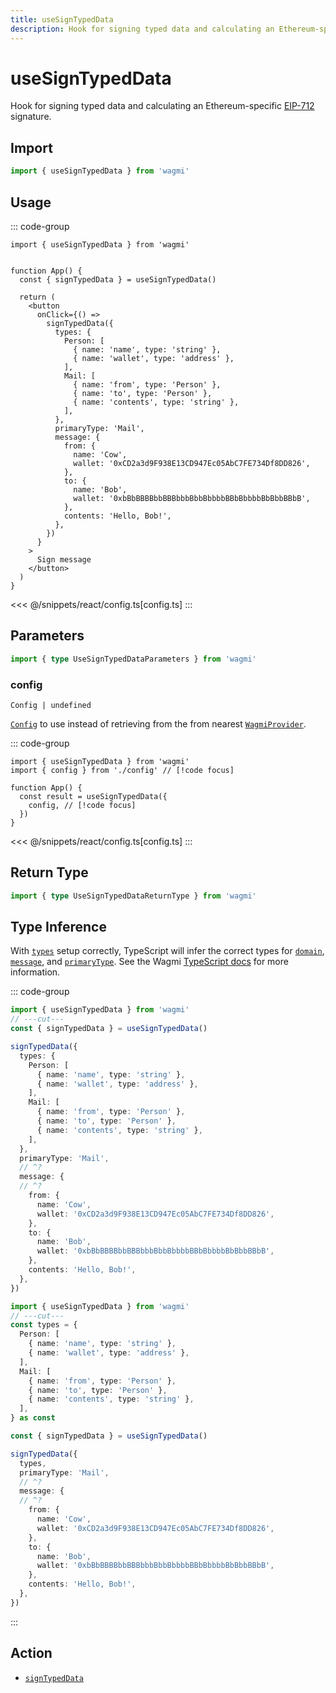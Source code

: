 ```yaml
---
title: useSignTypedData
description: Hook for signing typed data and calculating an Ethereum-specific EIP-712 signature.
---
```


<script setup>
const packageName = 'wagmi'
const actionName = 'signTypedData'
const typeName = 'SignTypedData'
const mutate = 'signTypedData'
const TData = 'SignTypedDataData'
const TError = 'SignTypedDataErrorType'
const TVariables = 'SignTypedDataVariables'
</script>

# useSignTypedData

Hook for signing typed data and calculating an Ethereum-specific [EIP-712](https://eips.ethereum.org/EIPS/eip-712) signature.

## Import

```ts
import { useSignTypedData } from 'wagmi'
```

## Usage

::: code-group
```tsx [index.tsx]
import { useSignTypedData } from 'wagmi'


function App() {
  const { signTypedData } = useSignTypedData()

  return (
    <button
      onClick={() =>
        signTypedData({
          types: {
            Person: [
              { name: 'name', type: 'string' },
              { name: 'wallet', type: 'address' },
            ],
            Mail: [
              { name: 'from', type: 'Person' },
              { name: 'to', type: 'Person' },
              { name: 'contents', type: 'string' },
            ],
          },
          primaryType: 'Mail',
          message: {
            from: {
              name: 'Cow',
              wallet: '0xCD2a3d9F938E13CD947Ec05AbC7FE734Df8DD826',
            },
            to: {
              name: 'Bob',
              wallet: '0xbBbBBBBbbBBBbbbBbbBbbbbBBbBbbbbBbBbbBBbB',
            },
            contents: 'Hello, Bob!',
          },
        })
      }
    >
      Sign message
    </button>
  )
}
```
<<< @/snippets/react/config.ts[config.ts]
:::

## Parameters

```ts
import { type UseSignTypedDataParameters } from 'wagmi'
```

### config

`Config | undefined`

[`Config`](/react/api/createConfig#config) to use instead of retrieving from the from nearest [`WagmiProvider`](/react/api/WagmiProvider).

::: code-group
```tsx [index.tsx]
import { useSignTypedData } from 'wagmi'
import { config } from './config' // [!code focus]

function App() {
  const result = useSignTypedData({
    config, // [!code focus]
  })
}
```
<<< @/snippets/react/config.ts[config.ts]
:::

<!--@include: @shared/mutation-options.md-->

## Return Type

```ts
import { type UseSignTypedDataReturnType } from 'wagmi'
```

<!--@include: @shared/mutation-result.md-->

## Type Inference

With [`types`](/core/api/actions/signTypedData#types) setup correctly, TypeScript will infer the correct types for [`domain`](/core/api/actions/signTypedData#domain), [`message`](/core/api/actions/signTypedData#message), and [`primaryType`](/core/api/actions/signTypedData#primarytype). See the Wagmi [TypeScript docs](/react/typescript) for more information.

::: code-group
```ts twoslash [Inline]
import { useSignTypedData } from 'wagmi'
// ---cut---
const { signTypedData } = useSignTypedData()

signTypedData({
  types: {
    Person: [
      { name: 'name', type: 'string' },
      { name: 'wallet', type: 'address' },
    ],
    Mail: [
      { name: 'from', type: 'Person' },
      { name: 'to', type: 'Person' },
      { name: 'contents', type: 'string' },
    ],
  },
  primaryType: 'Mail',
  // ^?
  message: {
  // ^?
    from: {
      name: 'Cow',
      wallet: '0xCD2a3d9F938E13CD947Ec05AbC7FE734Df8DD826',
    },
    to: {
      name: 'Bob',
      wallet: '0xbBbBBBBbbBBBbbbBbbBbbbbBBbBbbbbBbBbbBBbB',
    },
    contents: 'Hello, Bob!',
  },
})
```
```ts twoslash [Const-Asserted]
import { useSignTypedData } from 'wagmi'
// ---cut---
const types = {
  Person: [
    { name: 'name', type: 'string' },
    { name: 'wallet', type: 'address' },
  ],
  Mail: [
    { name: 'from', type: 'Person' },
    { name: 'to', type: 'Person' },
    { name: 'contents', type: 'string' },
  ],
} as const

const { signTypedData } = useSignTypedData()

signTypedData({
  types,
  primaryType: 'Mail',
  // ^?
  message: {
  // ^?
    from: {
      name: 'Cow',
      wallet: '0xCD2a3d9F938E13CD947Ec05AbC7FE734Df8DD826',
    },
    to: {
      name: 'Bob',
      wallet: '0xbBbBBBBbbBBBbbbBbbBbbbbBBbBbbbbBbBbbBBbB',
    },
    contents: 'Hello, Bob!',
  },
})
```
:::

<!--@include: @shared/mutation-imports.md-->

## Action

- [`signTypedData`](/core/api/actions/signTypedData)
